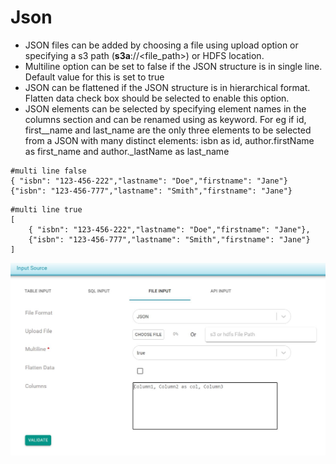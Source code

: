 # Json



* JSON files can be added by choosing a file using upload option or specifying a s3 path  \(**s3a**://&lt;file\_path&gt;\) or HDFS location.
* Multiline option can be set to false if the JSON structure is in single line. Default value for this is set to true
* JSON can be flattened if the JSON structure is in hierarchical format. Flatten data check box should be selected to enable this option.
* JSON elements can be selected by specifying element names in the columns section and can be renamed using  as keyword. For eg if id, first\__name and last\_name are the only three elements to be selected from a JSON with many distinct elements: isbn as id, author.firstName as first\_name and  author._lastName as last\_name

```text
#multi line false
{ "isbn": "123-456-222","lastname": "Doe","firstname": "Jane"}
{"isbn": "123-456-777","lastname": "Smith","firstname": "Jane"}
```

```text
#multi line true
[
	{ "isbn": "123-456-222","lastname": "Doe","firstname": "Jane"},
	{"isbn": "123-456-777","lastname": "Smith","firstname": "Jane"}
]
```





![](../../../../.gitbook/assets/json.jpg)

